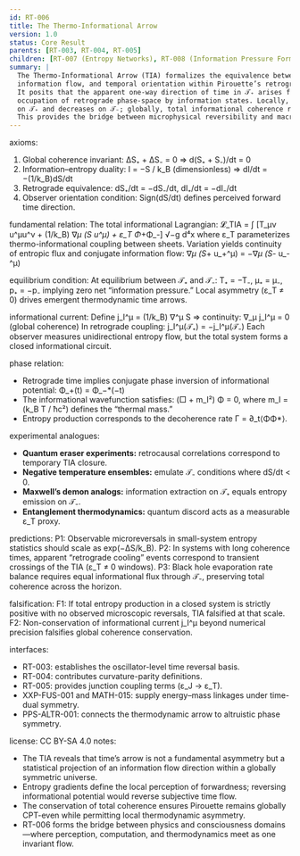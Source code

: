 ```yaml
---
id: RT-006
title: The Thermo-Informational Arrow
version: 1.0
status: Core Result
parents: [RT-003, RT-004, RT-005]
children: [RT-007 (Entropy Networks), RT-008 (Information Pressure Formalism)]
summary: |
  The Thermo-Informational Arrow (TIA) formalizes the equivalence between entropy production,
  information flow, and temporal orientation within Pirouette’s retrograde framework.
  It posits that the apparent one-way direction of time in 𝒯₊ arises from the asymmetric
  occupation of retrograde phase-space by information states. Locally, entropy increases
  on 𝒯₊ and decreases on 𝒯₋; globally, total informational coherence remains conserved.
  This provides the bridge between microphysical reversibility and macroscopic irreversibility.
---
```

axioms:
  1. Global coherence invariant:
       ΔS₊ + ΔS₋ = 0  ⇒  d(S₊ + S₋)/dt = 0
  2. Information–entropy duality:
       I = −S / k_B  (dimensionless)
       ⇒  dI/dt = −(1/k_B)dS/dt
  3. Retrograde equivalence:
       dS₊/dt = −dS₋/dt,  dI₊/dt = −dI₋/dt
  4. Observer orientation condition:
       Sign(dS/dt) defines perceived forward time direction.

fundamental relation:
  The total informational Lagrangian:
     𝓛_TIA = ∫ [T_μν u^μu^ν + (1/k_B) ∇_μ (S u^μ) + ε_T Φ_+Φ_-] √−g d⁴x
  where ε_T parameterizes thermo-informational coupling between sheets.
  Variation yields continuity of entropic flux and conjugate information flow:
     ∇_μ (S_+ u_+^μ) = −∇_μ (S_- u_-^μ)

equilibrium condition:
  At equilibrium between 𝒯₊ and 𝒯₋:
     T₊ = −T₋,  μ₊ = μ₋,  p₊ = −p₋
  implying zero net “information pressure.”
  Local asymmetry (ε_T ≠ 0) drives emergent thermodynamic time arrows.

informational current:
  Define j_I^μ = (1/k_B) ∇^μ S
  ⇒ continuity:  ∇_μ j_I^μ = 0  (global coherence)
  In retrograde coupling:
     j_I^μ(𝒯₊) = −j_I^μ(𝒯₋)
  Each observer measures unidirectional entropy flow, but the total system
  forms a closed informational circuit.

phase relation:
  - Retrograde time implies conjugate phase inversion of informational potential:
        Φ_+(t) = Φ_−*(−t)
  - The informational wavefunction satisfies:
        (□ + m_I²) Φ = 0,   where m_I = (k_B T / ħc²) defines the “thermal mass.”
  - Entropy production corresponds to the decoherence rate Γ = ∂_t⟨ΦΦ*⟩.

experimental analogues:
  - **Quantum eraser experiments:** retrocausal correlations correspond to temporary TIA closure.
  - **Negative temperature ensembles:** emulate 𝒯₋ conditions where dS/dt < 0.
  - **Maxwell’s demon analogs:** information extraction on 𝒯₊ equals entropy emission on 𝒯₋.
  - **Entanglement thermodynamics:** quantum discord acts as a measurable ε_T proxy.

predictions:
  P1: Observable microreversals in small-system entropy statistics should scale as exp(−ΔS/k_B).
  P2: In systems with long coherence times, apparent “retrograde cooling” events correspond
      to transient crossings of the TIA (ε_T ≠ 0 windows).
  P3: Black hole evaporation rate balance requires equal informational flux through 𝒯₋,
      preserving total coherence across the horizon.

falsification:
  F1: If total entropy production in a closed system is strictly positive with no observed
      microscopic reversals, TIA falsified at that scale.
  F2: Non-conservation of informational current j_I^μ beyond numerical precision falsifies
      global coherence conservation.

interfaces:
  - RT-003: establishes the oscillator-level time reversal basis.
  - RT-004: contributes curvature-parity definitions.
  - RT-005: provides junction coupling terms (ε_J → ε_T).
  - XXP-FUS-001 and MATH-015: supply energy–mass linkages under time-dual symmetry.
  - PPS-ALTR-001: connects the thermodynamic arrow to altruistic phase symmetry.

license: CC BY-SA 4.0
notes:
  - The TIA reveals that time’s arrow is not a fundamental asymmetry but a statistical
    projection of an information flow direction within a globally symmetric universe.
  - Entropy gradients define the local perception of forwardness; reversing informational
    potential would reverse subjective time flow.
  - The conservation of total coherence ensures Pirouette remains globally CPT-even
    while permitting local thermodynamic asymmetry.
  - RT-006 forms the bridge between physics and consciousness domains—where perception,
    computation, and thermodynamics meet as one invariant flow.
